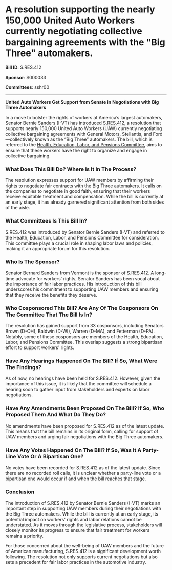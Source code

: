 # A resolution supporting the nearly 150,000 United Auto Workers currently negotiating collective bargaining agreements with the "Big Three" automakers.

**Bill ID**: S.RES.412

**Sponsor**: S000033

**Committees**: sshr00

---

**United Auto Workers Get Support from Senate in Negotiations with Big Three Automakers**

In a move to bolster the rights of workers at America’s largest automakers, Senator Bernie Sanders (I-VT) has introduced [S.RES.412](https://www.congress.gov/bill/118th-congress/senate-resolution/412), a resolution that supports nearly 150,000 United Auto Workers (UAW) currently negotiating collective bargaining agreements with General Motors, Stellantis, and Ford—collectively known as the “Big Three” automakers. The bill, which is referred to the [Health, Education, Labor, and Pensions Committee](https://www.congress.gov/committee/health-education-labor-and-pensions), aims to ensure that these workers have the right to organize and engage in collective bargaining.

### What Does This Bill Do? Where Is It In The Process?

The resolution expresses support for UAW members by affirming their rights to negotiate fair contracts with the Big Three automakers. It calls on the companies to negotiate in good faith, ensuring that their workers receive equitable treatment and compensation. While the bill is currently at an early stage, it has already garnered significant attention from both sides of the aisle.

### What Committees Is This Bill In?

S.RES.412 was introduced by Senator Bernie Sanders (I-VT) and referred to the Health, Education, Labor, and Pensions Committee for consideration. This committee plays a crucial role in shaping labor laws and policies, making it an appropriate forum for this resolution.

### Who Is The Sponsor?

Senator Bernard Sanders from Vermont is the sponsor of S.RES.412. A long-time advocate for workers' rights, Senator Sanders has been vocal about the importance of fair labor practices. His introduction of this bill underscores his commitment to supporting UAW members and ensuring that they receive the benefits they deserve.

### Who Cosponsored This Bill? Are Any Of The Cosponsors On The Committee That The Bill Is In?

The resolution has gained support from 33 cosponsors, including Senators Brown (D-OH), Baldwin (D-WI), Warren (D-MA), and Fetterman (D-PA). Notably, some of these cosponsors are members of the Health, Education, Labor, and Pensions Committee. This overlap suggests a strong bipartisan effort to support workers' rights.

### Have Any Hearings Happened On The Bill? If So, What Were The Findings?

As of now, no hearings have been held for S.RES.412. However, given the importance of this issue, it is likely that the committee will schedule a hearing soon to gather input from stakeholders and experts on labor negotiations.

### Have Any Amendments Been Proposed On The Bill? If So, Who Proposed Them And What Do They Do?

No amendments have been proposed for S.RES.412 as of the latest update. This means that the bill remains in its original form, calling for support of UAW members and urging fair negotiations with the Big Three automakers.

### Have Any Votes Happened On The Bill? If So, Was It A Party-Line Vote Or A Bipartisan One?

No votes have been recorded for S.RES.412 as of the latest update. Since there are no recorded roll calls, it is unclear whether a party-line vote or a bipartisan one would occur if and when the bill reaches that stage.

### Conclusion

The introduction of S.RES.412 by Senator Bernie Sanders (I-VT) marks an important step in supporting UAW members during their negotiations with the Big Three automakers. While the bill is currently at an early stage, its potential impact on workers' rights and labor relations cannot be understated. As it moves through the legislative process, stakeholders will closely monitor its progress to ensure that fair treatment for workers remains a priority.

For those concerned about the well-being of UAW members and the future of American manufacturing, S.RES.412 is a significant development worth following. The resolution not only supports current negotiations but also sets a precedent for fair labor practices in the automotive industry.